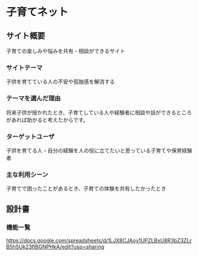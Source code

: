 # 子育てネット

## サイト概要
子育ての楽しみや悩みを共有・相談ができるサイト

### サイトテーマ
子供を育てている人の不安や孤独感を解消する

### テーマを選んだ理由
将来子供が授かれたとき、子育てしている人や経験者に相談や話ができるところがあれば助かると考えたからです。

### ターゲットユーザ
子供を育てる人・自分の経験を人の役に立てたいと思っている子育てや保育経験者

### 主な利用シーン
子育てで困ったことがあるとき、子育ての体験を共有したかったとき

## 設計書

### 機能一覧
https://docs.google.com/spreadsheets/d/1LJX8CJAoy1UPZLBxU8R3bZ3ZLrB5h5Uk23fIBGNPHkA/edit?usp=sharing
